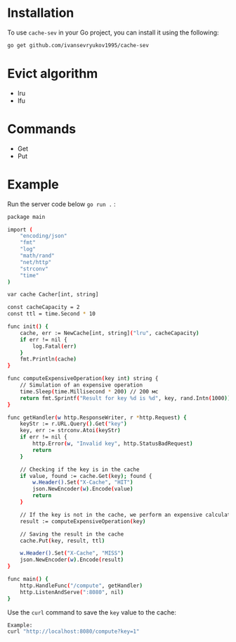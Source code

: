 # Installation

To use `cache-sev` in your Go project, you can install it using the following:
```bash 
go get github.com/ivansevryukov1995/cache-sev
```
# Evict algorithm
* lru
* lfu

# Commands
* Get
* Put

# Example

Run the server code below `go run .` :

```bash 
package main

import (
	"encoding/json"
	"fmt"
	"log"
	"math/rand"
	"net/http"
	"strconv"
	"time"
)

var cache Cacher[int, string]

const cacheCapacity = 2
const ttl = time.Second * 10

func init() {
	cache, err := NewCache[int, string]("lru", cacheCapacity)
	if err != nil {
		log.Fatal(err)
	}
	fmt.Println(cache)
}

func computeExpensiveOperation(key int) string {
	// Simulation of an expensive operation
	time.Sleep(time.Millisecond * 200) // 200 мс
	return fmt.Sprintf("Result for key %d is %d", key, rand.Intn(1000))
}

func getHandler(w http.ResponseWriter, r *http.Request) {
	keyStr := r.URL.Query().Get("key")
	key, err := strconv.Atoi(keyStr)
	if err != nil {
		http.Error(w, "Invalid key", http.StatusBadRequest)
		return
	}

	// Checking if the key is in the cache
	if value, found := cache.Get(key); found {
		w.Header().Set("X-Cache", "HIT")
		json.NewEncoder(w).Encode(value)
		return
	}

	// If the key is not in the cache, we perform an expensive calculation
	result := computeExpensiveOperation(key)

	// Saving the result in the cache
	cache.Put(key, result, ttl)

	w.Header().Set("X-Cache", "MISS")
	json.NewEncoder(w).Encode(result)
}

func main() {
	http.HandleFunc("/compute", getHandler)
	http.ListenAndServe(":8080", nil)
}


```
Use the `curl` command to save the `key` value to the cache:
```bash 
Example:
curl "http://localhost:8080/compute?key=1"
```